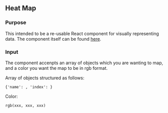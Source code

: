 ## Heat Map 

### Purpose
This intended to be a re-usable React component for visually representing data. The component itself can be found [here](https://github.com/sammydowds/heat-map/blob/master/src/components/MapComponent.js). 

### Input
The component accenpts an array of objects which you are wanting to map, and a color you want the map to be in rgb format.

Array of objects structured as follows: 

    {'name': , 'index': }

Color:
 
    rgb(xxx, xxx, xxx)

